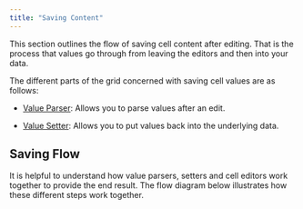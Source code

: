 ```yaml
---
title: "Saving Content"
---
```


This section outlines the flow of saving cell content after editing. That is the process that values go through from leaving the editors and then into your data.

The different parts of the grid concerned with saving cell values are as follows:

- [Value Parser](/value-parsers/): Allows you to parse values after an edit.

- [Value Setter](/value-setters/): Allows you to put values back into the underlying data.

## Saving Flow

It is helpful to understand how value parsers, setters and cell editors work together to  provide the end result. The flow diagram below illustrates how these different steps work together.

<image-caption src="saving-content/resources/valueSetterFlow.svg" alt="Value Setter Flow"></image-caption>